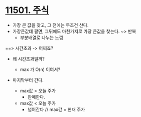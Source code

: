 # [11501. 주식](https://www.acmicpc.net/problem/11501)


 - 가장 큰 값을 찾고, 그 전에는 무조건 산다.
 - 가장큰값데 팔면, 그뒤에도 마찬가지로 가장 큰값을 찾는다. ~> 반복
   - 부분배열로 나누는 느낌
 
 ==> 시간초과 -> 어쩌죠?
 
 - 왜 시간초과일까?
   -  max 가 O(n) 이여서?
 
 
 - 마지막부터 간다.
   - max값 > 오늘 주가
      - 판매한다.
   - max값 < 오늘 주가
      - 넘어간다 // max값 = 현재 주가
